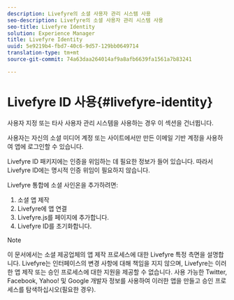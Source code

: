 ```yaml
---
description: Livefyre의 소셜 사용자 관리 시스템 사용
seo-description: Livefyre의 소셜 사용자 관리 시스템 사용
seo-title: Livefyre Identity
solution: Experience Manager
title: Livefyre Identity
uuid: 5e9219b4-fbd7-40c6-9d57-129bb0649714
translation-type: tm+mt
source-git-commit: 74a63daa264014af9a8afb6639fa1561a7b83241

---
```



# Livefyre ID 사용{#livefyre-identity}

사용자 지정 또는 타사 사용자 관리 시스템을 사용하는 경우 이 섹션을 건너뜁니다.

사용자는 자신의 소셜 미디어 계정 또는 사이트에서만 만든 이메일 기반 계정을 사용하여 앱에 로그인할 수 있습니다.

Livefyre ID 패키지에는 인증을 위임하는 데 필요한 정보가 들어 있습니다. 따라서 Livefyre ID에는 명시적 인증 위임이 필요하지 않습니다.

Livefyre 통합에 소셜 사인온을 추가하려면:

1. 소셜 앱 제작
1. Livefyre에 앱 연결
1. Livefyre.js를 페이지에 추가합니다.
1. Livefyre ID를 초기화합니다.

>[!NOTE]
>
>이 문서에서는 소셜 제공업체의 앱 제작 프로세스에 대한 Livefyre 특정 측면을 설명합니다. Livefyre는 인터페이스의 변경 사항에 대해 책임을 지지 않으며, Livefyre는 이러한 앱 제작 또는 승인 프로세스에 대한 지원을 제공할 수 없습니다. 사용 가능한 Twitter, Facebook, Yahoo! 및 Google 개발자 정보를 사용하여 이러한 앱을 만들고 승인 프로세스를 탐색하십시오(필요한 경우).

